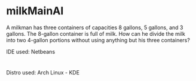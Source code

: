 # milkMainAI

A milkman has three containers of capacities 8 gallons, 5 gallons, and 3 gallons.  The 8-gallon container is full of milk. How can he divide the milk into two 4-gallon portions without using anything but his three containers?

IDE used: Netbeans
#
Distro used: Arch Linux - KDE
